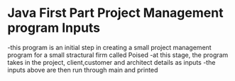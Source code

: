# Java First Part Project Management program Inputs
  -this program is an initial step in creating a small project management program for a small stractural firm called Poised
  -at this stage, the program takes in the project, client,customer and architect details as inputs
  -the inputs above are then run through main and printed
